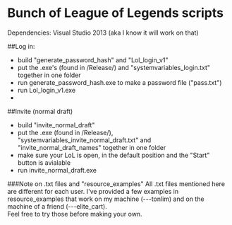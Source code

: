 # Bunch of League of Legends scripts

Dependencies: Visual Studio 2013 (aka I know it will work on that)

##Log in: 
- build "generate_password_hash" and "Lol_login_v1"
- put the .exe's (found in /Release/) and "systemvariables_login.txt" together in one folder
- run generate_password_hash.exe to make a password file ("pass.txt")
- run Lol_login_v1.exe
- 
##Invite (normal draft)
- build "invite_normal_draft"
- put the .exe (found in /Release/), "systemvariables_invite_normal_draft.txt" and "invite_normal_draft_names" together in one folder
- make sure your LoL is open, in the default position and the "Start" button is avialable
- run invite_normal_draft.exe


###Note on .txt files and "resource_examples"
All .txt files mentioned here are different for each user. I've provided a few examples in resource_examples that work on my machine (---tonlim) and on the machine of a friend (---elite_cart).  
Feel free to try those before making your own.
